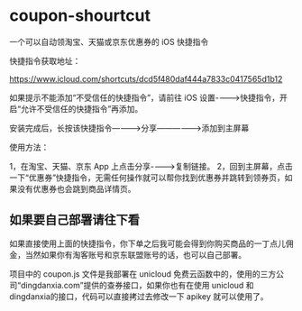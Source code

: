 # coupon-shourtcut
一个可以自动领淘宝、天猫或京东优惠券的 iOS 快捷指令

快捷指令获取地址：

https://www.icloud.com/shortcuts/dcd5f480daf444a7833c0417565d1b12

如果提示不能添加“不受信任的快捷指令”，请前往 iOS 设置---->快捷指令，开启“允许不受信任的快捷指令”再添加。

安装完成后，长按该快捷指令————>分享——————>添加到主屏幕


使用方法：

1，在淘宝、天猫、京东 App 上点击分享---->复制链接。
2，回到主屏幕，点击一下“优惠券”快捷指令，无需任何操作就可以帮你找到优惠券并跳转到领券页，如果没有优惠券也会跳到商品详情页。



## 如果要自己部署请往下看

如果直接使用上面的快捷指令，你下单之后我可能会得到你购买商品的一丁点儿佣金，当然如果你有淘客账号和京东联盟账号的话，也可以自己部署。

项目中的 coupon.js 文件是我部署在 unicloud 免费云函数中的，使用的三方公司“dingdanxia.com”提供的查券接口，如果你也有在使用 unicloud 和 dingdanxia的接口，代码可以直接拷过去修改一下 apikey 就可以使用了。



